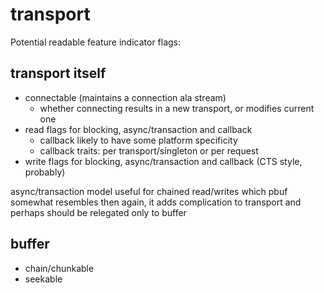 # transport

Potential readable feature indicator flags:

## transport itself

- connectable (maintains a connection ala stream)
    - whether connecting results in a new transport, or modifies current one
- read flags for blocking, async/transaction and callback 
    - callback likely to have some platform specificity
    - callback traits: per transport/singleton or per request
- write flags for blocking, async/transaction and callback (CTS style, probably)

async/transaction model useful for chained read/writes which pbuf somewhat resembles
then again, it adds complication to transport and perhaps should be relegated only to buffer

## buffer

- chain/chunkable
- seekable
